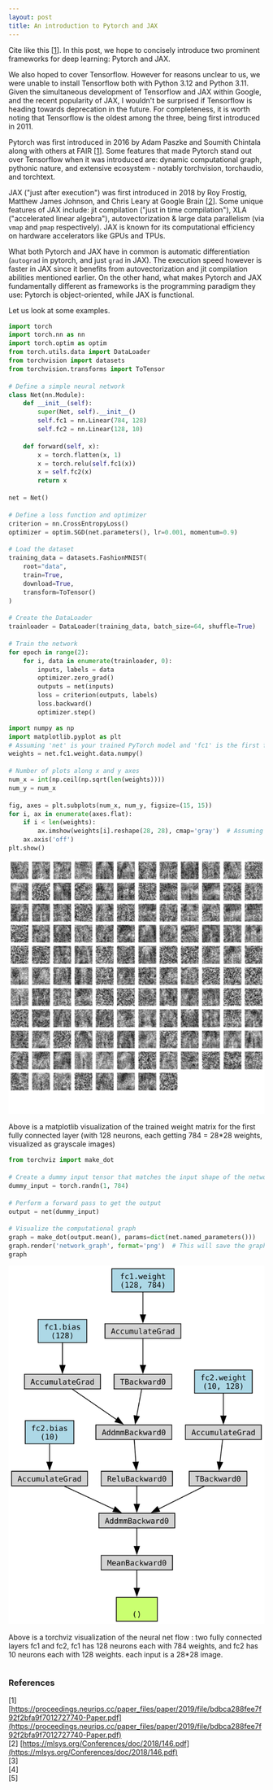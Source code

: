 ```yaml
---
layout: post
title: An introduction to Pytorch and JAX
---
```


Cite like this [[1](#ref-1)]. In this post, we hope to concisely introduce two prominent frameworks for deep learning: Pytorch and JAX.

We also hoped to cover Tensorflow. However for reasons unclear to us, we were unable to install Tensorflow both with Python 3.12 and Python 3.11. Given the simultaneous development of Tensorflow and JAX within Google, and the recent popularity of JAX, I wouldn't be surprised if Tensorflow is heading towards deprecation in the future. For completeness, it is worth noting that Tensorflow is the oldest among the three, being first introduced in 2011.

Pytorch was first introduced in 2016 by Adam Paszke and Soumith Chintala along with others at FAIR [[1](#ref-1)]. Some features that made Pytorch stand out over Tensorflow when it was introduced are: dynamic computational graph, pythonic nature, and extensive ecosystem - notably torchvision, torchaudio, and torchtext.

JAX ("just after execution") was first introduced in 2018 by Roy Frostig, Matthew James Johnson, and Chris Leary at Google Brain [[2](#ref-2)]. Some unique features of JAX include: jit compilation ("just in time compilation"), XLA ("accelerated linear algebra"), autovectorization & large data parallelism (via `vmap` and `pmap` respectively). JAX is known for its computational efficiency on hardware accelerators like GPUs and TPUs.

What both Pytorch and JAX have in common is automatic differentiation (`autograd` in pytorch, and just `grad` in JAX). The execution speed however is faster in JAX since it benefits from autovectorization and jit compilation abilities mentioned earlier. On the other hand, what makes Pytorch and JAX fundamentally different as frameworks is the programming paradigm they use: Pytorch is object-oriented, while JAX is functional.

Let us look at some examples. 




<!-- ### PyTorch
Developed by FAIR, PyTorch is celebrated for its ease of use, flexibility, and dynamic computation graph. It allows for intuitive model development and debugging, making it a favorite among researchers and developers for prototyping and experimentation.
**Unique Features:**
- **Dynamic Computation Graph:** PyTorch constructs the computation graph on-the-fly. This feature, known as eager execution, allows for more interactive and dynamic model development [14].
- **Pythonic Nature:** PyTorch's design is highly pythonic, making it easy to learn and use, especially for those already familiar with Python [14].
- **Extensive Ecosystem:** With libraries like torchvision, torchaudio, and torchtext, PyTorch provides a rich ecosystem for various applications, from computer vision to natural language processing [14].
### JAX
JAX, developed by Google, is a framework that extends NumPy with automatic differentiation and GPU/TPU acceleration. It is particularly suited for high-performance machine learning research and scientific computing.
**Unique Features:**
- **Functional Programming Style:** JAX encourages pure functions and immutability, aligning with functional programming principles. This approach can simplify certain types of mathematical modeling and transformation composition [12][13]. -->
<!-- - **Composable Transformations:** JAX provides powerful function transformations like `grad`, `jit`, and `vmap` for differentiation, just-in-time compilation, and vectorization, respectively [12][13].
- **Performance:** Leveraging XLA (Accelerated Linear Algebra) for compiling and optimizing computations, JAX can achieve significant performance improvements, especially on accelerators like GPUs and TPUs [13][18].
## Summary Comparison
- **Ease of Use:** PyTorch is often praised for its intuitive and pythonic API, making it easier for beginners and for rapid prototyping. JAX, with its functional programming model, might have a steeper learning curve but offers powerful capabilities for those familiar with its paradigm [14][18].
- **Performance:** JAX is designed for high-performance computing, leveraging JIT compilation and XLA. PyTorch also offers performance optimizations but might not match JAX's speed in certain scenarios, especially on TPUs [13][18].
- **Ecosystem and Community:** PyTorch benefits from a larger community and a more extensive ecosystem of libraries and tools. JAX, while having a smaller ecosystem, is rapidly growing and includes specialized libraries like Flax and Haiku for neural network development [14][18].
In conclusion, the choice between PyTorch and JAX is a trade-off between versatility and performance optimization. PyTorch is considered more accessible and versatile for a wide range of applications, while JAX is well-known for its performance optimization and functional programming features - suitable for large-scale ML and scientific computing in particular [][] -->



```python
import torch
import torch.nn as nn
import torch.optim as optim
from torch.utils.data import DataLoader
from torchvision import datasets
from torchvision.transforms import ToTensor

# Define a simple neural network
class Net(nn.Module):
    def __init__(self):
        super(Net, self).__init__()
        self.fc1 = nn.Linear(784, 128)
        self.fc2 = nn.Linear(128, 10)

    def forward(self, x):
        x = torch.flatten(x, 1)
        x = torch.relu(self.fc1(x))
        x = self.fc2(x)
        return x

net = Net()

# Define a loss function and optimizer
criterion = nn.CrossEntropyLoss()
optimizer = optim.SGD(net.parameters(), lr=0.001, momentum=0.9)

# Load the dataset
training_data = datasets.FashionMNIST(
    root="data",
    train=True,
    download=True,
    transform=ToTensor()
)

# Create the DataLoader
trainloader = DataLoader(training_data, batch_size=64, shuffle=True)

# Train the network
for epoch in range(2):
    for i, data in enumerate(trainloader, 0):
        inputs, labels = data
        optimizer.zero_grad()
        outputs = net(inputs)
        loss = criterion(outputs, labels)
        loss.backward()
        optimizer.step()
```


```python
import numpy as np
import matplotlib.pyplot as plt
# Assuming 'net' is your trained PyTorch model and 'fc1' is the first fully connected layer
weights = net.fc1.weight.data.numpy()

# Number of plots along x and y axes
num_x = int(np.ceil(np.sqrt(len(weights))))
num_y = num_x

fig, axes = plt.subplots(num_x, num_y, figsize=(15, 15))
for i, ax in enumerate(axes.flat):
    if i < len(weights):
        ax.imshow(weights[i].reshape(28, 28), cmap='gray')  # Assuming input images are 28x28
    ax.axis('off')
plt.show()
```

![png](notebook-ml_files/notebook-ml_2_0.png)
<!-- <figure style="text-align: center; width:100%;">
    <img src="{{site.baseurl}}/images/notebook-ml_files/notebook-ml_2_0.png" alt="grayscale" style="max-width:90%; height: auto; margin:3% auto; display:block;">
    <figcaption></figcaption>
</figure> -->


Above is a matplotlib visualization of the trained weight matrix for the first fully connected layer (with 128 neurons, each getting 784 = 28*28 weights, visualized as grayscale images)


```python
from torchviz import make_dot

# Create a dummy input tensor that matches the input shape of the network
dummy_input = torch.randn(1, 784)

# Perform a forward pass to get the output
output = net(dummy_input)

# Visualize the computational graph
graph = make_dot(output.mean(), params=dict(net.named_parameters()))
graph.render('network_graph', format='png')  # This will save the graph as a PNG image
graph
```

![svg](notebook-ml_files/notebook-ml_4_0.svg)
<!-- <figure style="text-align: center; width:100%;">
    <img src="{{site.baseurl}}/images/notebook-ml_files/notebook-ml_4_0.svg" alt="torchviz" style="max-width:90%; height: auto; margin:3% auto; display:block;">
    <figcaption></figcaption>
</figure> -->



Above is a torchviz visualization of the neural net flow : two fully connected layers fc1 and fc2, fc1 has 128 neurons each with 784 weights, and fc2 has 10 neurons each with 128 weights. each input is a 28*28 image.


```python

```



### References  
[1] <a id="ref-1"></a> [https://proceedings.neurips.cc/paper_files/paper/2019/file/bdbca288fee7f92f2bfa9f7012727740-Paper.pdf](https://proceedings.neurips.cc/paper_files/paper/2019/file/bdbca288fee7f92f2bfa9f7012727740-Paper.pdf)  
[2] <a id="ref-2"></a> [https://mlsys.org/Conferences/doc/2018/146.pdf](https://mlsys.org/Conferences/doc/2018/146.pdf)  
[3] <a id="ref-3"></a> []()  
[4] <a id="ref-4"></a> []()  
[5] <a id="ref-5"></a> []()  
<!-- use two extra spaces at end of each line for line break -->

